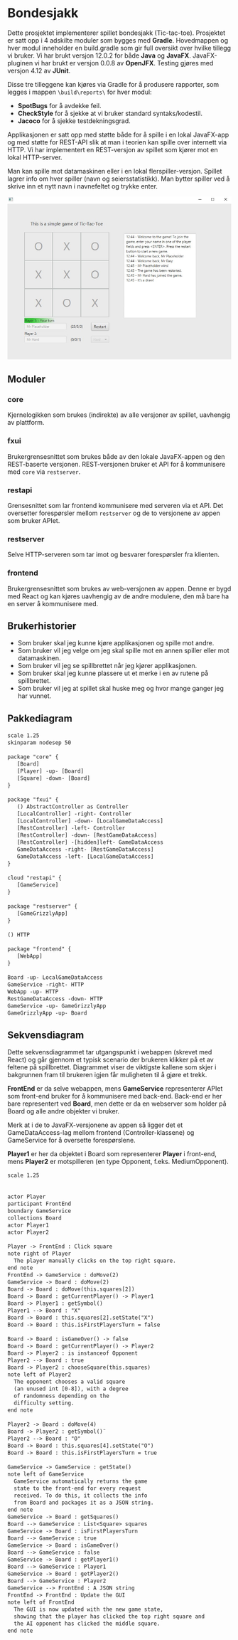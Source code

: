 # Bondesjakk

Dette prosjektet implementerer spillet bondesjakk (Tic-tac-toe). Prosjektet er satt opp i 4 adskilte moduler
som bygges med **Gradle**. Hovedmappen og hver modul inneholder en build.gradle som gir full oversikt over hvilke tillegg vi bruker.
Vi har brukt versjon 12.0.2 for både **Java** og **JavaFX**. JavaFX-pluginen vi har brukt er versjon 0.0.8 av **OpenJFX**.
Testing gjøres med versjon 4.12 av **JUnit**.

Disse tre tilleggene kan kjøres via Gradle for å produsere rapporter, som legges i mappen `\build\reports\` for hver modul:
*  **SpotBugs** for å avdekke feil.
*  **CheckStyle** for å sjekke at vi bruker standard syntaks/kodestil.
*  **Jacoco** for å sjekke testdekningsgrad.
 
 Applikasjonen er satt opp  med 
 støtte både for å spille i en lokal JavaFX-app og med støtte for REST-API slik at man i teorien kan spille 
 over internett via HTTP. Vi har implementert en REST-versjon av spillet som kjører mot en lokal HTTP-server.
 
 Man kan spille mot datamaskinen eller i en lokal flerspiller-versjon. Spillet lagrer
 info om hver spiller (navn og seiersstatistikk). Man bytter spiller ved å skrive inn et nytt navn i navnefeltet og trykke enter.
 
 ![Ferdig Applikasjon](fxui/game.jpg) 
 
 ## Moduler
 
 ### core
 
 Kjernelogikken som brukes (indirekte) av alle versjoner av spillet, uavhengig av plattform.
 
 ### fxui
 
 Brukergrensesnittet som brukes både av den lokale JavaFX-appen og den REST-baserte versjonen.
 REST-versjonen bruker et API for å kommunisere med `core` via `restserver`.
 
 ### restapi
 
 Grensesnittet som lar frontend kommunisere med serveren via et API. Det oversetter forespørsler
 mellom `restserver` og de to versjonene av appen som bruker APIet.
 
 ### restserver
 
 Selve HTTP-serveren som tar imot og besvarer forespørsler fra klienten. 

 ### frontend
 
 Brukergrensesnittet som brukes av web-versjonen av appen. Denne er bygd med React og kan kjøres uavhengig
 av de andre modulene, den må bare ha en server å kommunisere med.




## Brukerhistorier
- Som bruker skal jeg kunne kjøre applikasjonen og spille mot andre.
- Som bruker vil jeg velge om jeg skal spille mot en annen spiller eller mot datamaskinen.
- Som bruker vil jeg se spillbrettet når jeg kjører applikasjonen.
- Som bruker skal jeg kunne plassere ut et merke i en av rutene på spillbrettet.
- Som bruker vil jeg at spillet skal huske meg og hvor mange ganger jeg har vunnet.


## Pakkediagram

 ```plantuml
 scale 1.25
 skinparam nodesep 50

package "core" {
    [Board]
    [Player] -up- [Board]
    [Square] -down- [Board]
}

package "fxui" {
    () AbstractController as Controller
    [LocalController] -right- Controller
    [LocalController] -down- [LocalGameDataAccess]
    [RestController] -left- Controller
    [RestController] -down- [RestGameDataAccess]
    [RestController] -[hidden]left- GameDataAccess
    GameDataAccess -right- [RestGameDataAccess]
    GameDataAccess -left- [LocalGameDataAccess]
}

cloud "restapi" {
    [GameService]
}

package "restserver" {
    [GameGrizzlyApp]
}

() HTTP

package "frontend" {
    [WebApp]
}

Board -up- LocalGameDataAccess
GameService -right- HTTP
WebApp -up- HTTP
RestGameDataAccess -down- HTTP
GameService -up- GameGrizzlyApp
GameGrizzlyApp -up- Board
 ```
 
 ## Sekvensdiagram
 
Dette sekvensdiagrammet tar utgangspunkt i webappen (skrevet med React) og går
gjennom et typisk scenario der brukeren klikker på et av feltene på 
spillbrettet. Diagrammet viser de viktigste kallene som skjer i bakgrunnen fram
til brukeren igjen får muligheten til å gjøre et trekk.

**FrontEnd** er da selve webappen, mens **GameService** representerer APIet
som front-end bruker for å kommunisere med back-end. Back-end er her bare
representert ved **Board**, men dette er da en webserver som holder på Board
og alle andre objekter vi bruker.

Merk at i de to JavaFX-versjonene av appen så ligger det et GameDataAccess-lag
mellom frontend (Controller-klassene) og GameService for å oversette
forespørslene.

**Player1** er her da objektet i Board som representerer **Player** i front-end,
mens **Player2** er motspilleren (en type Opponent, f.eks. MediumOpponent).

  ```plantuml
  scale 1.25
  
 
actor Player
participant FrontEnd
boundary GameService
collections Board
actor Player1
actor Player2

Player -> FrontEnd : Click square
note right of Player
    The player manually clicks on the top right square.
end note
FrontEnd -> GameService : doMove(2)
GameService -> Board : doMove(2)
Board -> Board : doMove(this.squares[2])
Board -> Board : getCurrentPlayer() -> Player1
Board -> Player1 : getSymbol()
Player1 --> Board : "X"
Board -> Board : this.squares[2].setState("X")
Board -> Board : this.isFirstPlayersTurn = false

Board -> Board : isGameOver() -> false
Board -> Board : getCurrentPlayer() -> Player2
Board -> Player2 : is instanceof Opponent
Player2 --> Board : true
Board -> Player2 : chooseSquare(this.squares)
note left of Player2
    The opponent chooses a valid square
    (an unused int [0-8]), with a degree
    of randomness depending on the
    difficulty setting.
end note

Player2 -> Board : doMove(4)
Board -> Player2 : getSymbol()¨
Player2 --> Board : "O"
Board -> Board : this.squares[4].setState("O")
Board -> Board : this.isFirstPlayersTurn = true

GameService -> GameService : getState()
note left of GameService
    GameService automatically returns the game
    state to the front-end for every request
    received. To do this, it collects the info
    from Board and packages it as a JSON string.
end note
GameService -> Board : getSquares()
Board --> GameService : List<Square> squares
GameService -> Board : isFirstPlayersTurn
Board --> GameService : true
GameService -> Board : isGameOver()
Board --> GameService : false
GameService -> Board : getPlayer1()
Board --> GameService : Player1
GameService -> Board : getPlayer2()
Board --> GameService : Player2
GameService --> FrontEnd : A JSON string
FrontEnd -> FrontEnd : Update the GUI
note left of FrontEnd
    The GUI is now updated with the new game state,
    showing that the player has clicked the top right square and
    the AI opponent has clicked the middle square.
end note
  ```